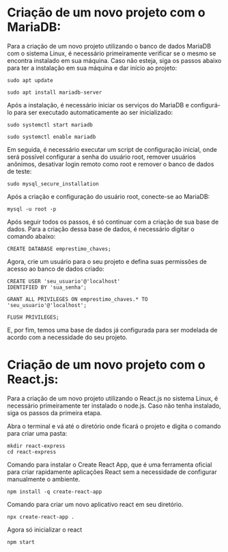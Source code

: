 # Criação de um novo projeto com o MariaDB:

Para a criação de um novo projeto utilizando o banco de dados MariaDB com o
sistema Linux, é necessário primeiramente verificar se o mesmo se encontra instalado em
sua máquina. Caso não esteja, siga os passos abaixo para ter a instalação em sua
máquina e dar início ao projeto:

``` 
sudo apt update

sudo apt install mariadb-server
``` 

Após a instalação, é necessário iniciar os serviços do MariaDB e configurá-lo para
ser executado automaticamente ao ser inicializado:

``` 
sudo systemctl start mariadb

sudo systemctl enable mariadb
``` 

Em seguida, é necessário executar um script de configuração inicial, onde será
possível configurar a senha do usuário root, remover usuários anônimos, desativar login
remoto como root e remover o banco de dados de teste:

```
sudo mysql_secure_installation
``` 

Após a criação e configuração do usuário root, conecte-se ao MariaDB:

```
mysql -u root -p
``` 

Após seguir todos os passos, é só continuar com a criação de sua base de dados.
Para a criação dessa base de dados, é necessário digitar o comando abaixo:

```
CREATE DATABASE emprestimo_chaves;
``` 

Agora, crie um usuário para o seu projeto e defina suas permissões de acesso ao
banco de dados criado:

``` 
CREATE USER 'seu_usuario'@'localhost' 
IDENTIFIED BY 'sua_senha';

GRANT ALL PRIVILEGES ON emprestimo_chaves.* TO
'seu_usuario'@'localhost';

FLUSH PRIVILEGES;
```

E, por fim, temos uma base de dados já configurada para ser modelada de acordo
com a necessidade do seu projeto.

# Criação de um novo projeto com o React.js:

Para a criação de um novo projeto utilizando o React.js no sistema Linux, é necessário primeiramente ter instalado o node.js. Caso não tenha instalado, siga os passos da primeira etapa.

Abra o terminal e vá até o diretório onde ficará o projeto e digita o comando para criar uma pasta:
```
mkdir react-express
cd react-express
```
Comando para instalar o Create React App, que é uma ferramenta oficial para criar rapidamente aplicações React sem a necessidade de configurar manualmente o ambiente.
```
npm install -q create-react-app
```

Comando para criar um novo aplicativo react em seu diretório.
```
npx create-react-app .
```

Agora só inicializar o react
```
npm start
```
